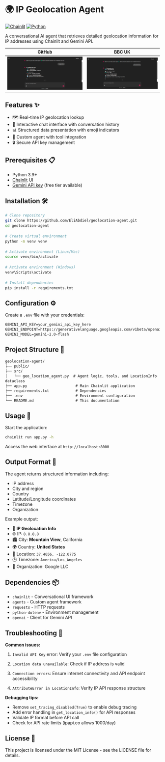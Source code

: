 # 🌍 IP Geolocation Agent

[![Chainlit](https://img.shields.io/badge/Chainlit-Chat%20UI-blue)](https://chainlit.io)
[![Python](https://img.shields.io/badge/Python-3.9%2B-blue)](https://python.org)

A conversational AI agent that retrieves detailed geolocation information for IP addresses using Chainlit and Gemini API.

| GitHub | BBC UK |
|----------------|---------------|
| <img src="public/assistant-github.png" width="800"> | <img src="public/assistant-uk.png" width="800"> |

## Features ✨
- 🗺️ Real-time IP geolocation lookup
- 💬 Interactive chat interface with conversation history
- 📊 Structured data presentation with emoji indicators
- 🧠 Custom agent with tool integration
- 🔒 Secure API key management

## Prerequisites 📋
- Python 3.9+
- [Chainlit](https://chainlit.io) UI
- [Gemini API key](https://aistudio.google.com/app/apikey) (free tier available)

## Installation 🛠️

```bash
# Clone repository
git clone https://github.com/EliAbdiel/geolocation-agent.git
cd geolocation-agent

# Create virtual environment
python -m venv venv

# Activate environment (Linux/Mac)
source venv/bin/activate

# Activate environment (Windows)
venv\Scripts\activate

# Install dependencies
pip install -r requirements.txt
```

## Configuration ⚙️

Create a `.env` file with your credentials:

```
GEMINI_API_KEY=your_gemini_api_key_here
GEMINI_ENDPOINT=https://generativelanguage.googleapis.com/v1beta/openai/
GEMINI_MODEL=gemini-2.0-flash
```

## Project Structure 📂

```
geolocation-agent/
├── public/
├── src/
│   └── geo_location_agent.py  # Agent logic, tools, and LocationInfo dataclass
├── app.py                      # Main Chainlit application
├── requirements.txt            # Dependencies
├── .env                        # Environment configuration
└── README.md                   # This documentation
```

## Usage 🚀

Start the application:

```bash
chainlit run app.py -h
```

Access the web interface at `http://localhost:8000`

## Output Format 📄

The agent returns structured information including:

- IP address
- City and region
- Country
- Latitude/Longitude coordinates
- Timezone
- Organization

Example output:

- 📡 **IP Geolocation Info**
- 🌐 IP: `8.8.8.8`
- 🏙 City: **Mountain View**, California
- 🌍 Country: **United States**
- 📍 Location: `37.4056, -122.0775`
- 🕒 Timezone: `America/Los_Angeles`
- 🏢 Organization: Google LLC

## Dependencies 📦

- `chainlit` - Conversational UI framework
- `agents` - Custom agent framework
- `requests` - HTTP requests
- `python-dotenv` - Environment management
- `openai` - Client for Gemini API

## Troubleshooting 🐞

**Common issues:**

1. `Invalid API Key` error: Verify your `.env` file configuration

2. `Location data unavailable`: Check if IP address is valid

3. `Connection errors`: Ensure internet connectivity and API endpoint accessibility
4. `AttributeError in LocationInfo`: Verify IP API response structure

**Debugging tips:**

- Remove `set_tracing_disabled(True)` to enable debug tracing
- Add error handling in `get_location_info()` for API responses
- Validate IP format before API call
- Check for API rate limits (ipapi.co allows 1000/day)

## License 📄

This project is licensed under the MIT License - see the LICENSE file for details.